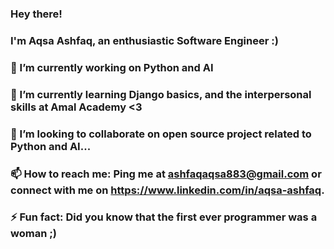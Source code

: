 ### Hey there!
### I'm Aqsa Ashfaq, an enthusiastic Software Engineer :)
### 🔭 I’m currently working on Python and AI
### 🌱 I’m currently learning Django basics, and the interpersonal skills at Amal Academy <3
### 👯 I’m looking to collaborate on open source project related to Python and AI...
### 📫 How to reach me: Ping me at ashfaqaqsa883@gmail.com or connect with me on https://www.linkedin.com/in/aqsa-ashfaq.
### ⚡ Fun fact: Did you know that the first ever programmer was a woman ;)

<!--
**AqsaAshfaq07/AqsaAshfaq07** is a ✨ _special_ ✨ repository because its `README.md` (this file) appears on your GitHub profile.

Here are some ideas to get you started:

- 🔭 I’m currently working on ...
- 🌱 I’m currently learning ...
- 👯 I’m looking to collaborate on ...
- 🤔 I’m looking for help with ...
- 💬 Ask me about ...
- 📫 How to reach me: ...
- 😄 Pronouns: ...
- ⚡ Fun fact: ...
-->
